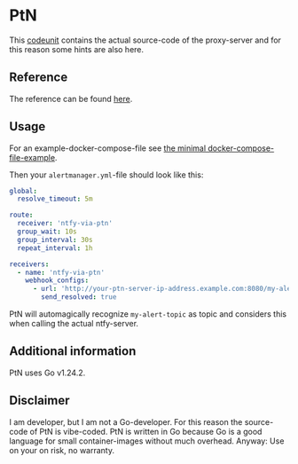 # PtN

This [codeunit](https://github.com/anionDev/PtN/tree/main/PtN) contains the actual source-code of the proxy-server and for this reason some hints are also here.

## Reference

The reference can be found [here](https://github.com/anionDev/PtN/blob/main/PtN/Other/Reference/ReferenceContent/index.md).

## Usage

For an example-docker-compose-file see [the minimal docker-compose-file-example](./Other/Reference/ReferenceContent/Examples/MinimalDockerComposeFile).

Then your `alertmanager.yml`-file should look like this:

```yaml
global:
  resolve_timeout: 5m

route:
  receiver: 'ntfy-via-ptn'
  group_wait: 10s
  group_interval: 30s
  repeat_interval: 1h

receivers:
  - name: 'ntfy-via-ptn'
    webhook_configs:
      - url: 'http://your-ptn-server-ip-address.example.com:8080/my-alert-topic'
        send_resolved: true
```

PtN will automagically recognize `my-alert-topic` as topic and considers this when calling the actual ntfy-server.

## Additional information

PtN uses Go v1.24.2.

## Disclaimer

I am developer, but I am not a Go-developer.
For this reason the source-code of PtN is vibe-coded.
PtN is written in Go because Go is a good language for small container-images without much overhead.
Anyway:
Use on your on risk, no warranty.
